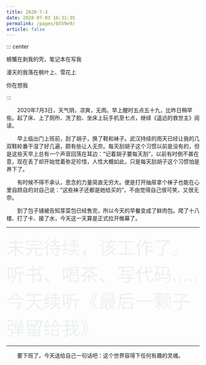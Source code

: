 ```yaml
---
title: 2020-7-3
date: 2020-07-03 16:31:35
permalink: /pages/b559e9/
article: false
---
```


::: center

螃蟹在剥我的壳，笔记本在写我

漫天的我落在枫叶上、雪花上

你在想我

::: 


<!-- more -->

&emsp;&emsp;2020年7月3日，天气阴，凉爽，无雨。早上醒时五点五十九，比昨日稍早些。起了床、上了厕所、洗了脸、坐床上玩手机至七点，继续《遥远的救世主》阅读。

&emsp;&emsp;早上临出门上班前，刮了胡子，换了鞋和袜子。武汉持续的雨天已经让我的几双鞋轮番干湿了好几遍，颇有些让人无奈。每天刮胡子这个习惯以前是没有的，但是这些天早上总有一个声音回荡在耳边：“记着胡子要每天刮”，以前有时倒不甚在意，现在丢了却开始觉着弥足珍惜，人性大概如此，只是每天刮胡子这个习惯怕是养下了。

&emsp;&emsp;有时候不得不承认，思念的力量简直无穷大。便是打开抽屉拿个袜子也能在心里自顾自的对自己说：“这些袜子还都是她给买的”，不由觉得自己很可笑，又很无奈。

&emsp;&emsp;到了包子铺被告知芽菜包已经售完，所以今天的早餐变成了鲜肉包。爬了十八楼、打了卡、接了水，今天这一天算是正式拉开帷幕了。

---

<font color="#ecf0f1" size="12">未完待续，该工作了。听书、喝茶、写代码.....今天续听《最后一颗子弹留给我》</font>

---

&emsp;&emsp;要下班了，今天送给自己一句话吧：这个世界容得下任何有趣的灵魂。